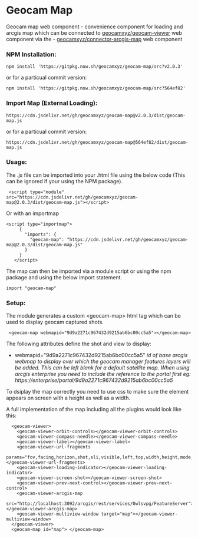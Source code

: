 # Geocam Map
Geocam map web component - convenience component for loading and arcgis map which can be connected to [geocamxyz/geocam-viewer](https://github.com/geocamxyz/geocam-vewier) web component via the - [geocamxyz/connector-arcgis-map](https://github.com/geocamxyz/connector-arcgis-map) web component

### NPM Installation:
```
npm install 'https://gitpkg.now.sh/geocamxyz/geocam-map/src?v2.0.3'
```
or for a particual commit version:
```
npm install 'https://gitpkg.now.sh/geocamxyz/geocam-map/src?564ef82'
```
### Import Map (External Loading):
```
https://cdn.jsdelivr.net/gh/geocamxyz/geocam-map@v2.0.3/dist/geocam-map.js
```
or for a particual commit version:
```
https://cdn.jsdelivr.net/gh/geocamxyz/geocam-map@564ef82/dist/geocam-map.js
```

### Usage:
The .js file can be imported into your .html file using the below code (This can be ignored if your using the NPM package).
```
 <script type="module" src="https://cdn.jsdelivr.net/gh/geocamxyz/geocam-map@2.0.3/dist/geocam-map.js"></script>
 ```

 Or with an importmap
 ```
<script type="importmap">
      {
        "imports": {
          "geocam-map": "https://cdn.jsdelivr.net/gh/geocamxyz/geocam-map@2.0.3/dist/geocam-map.js"
        }
      }
    </script>
```
The map can then be imported via a module script or using the npm package and using the below import statement.
```
import "geocam-map"
```
### Setup:
The module generates a custom  &lt;geocam-map> html tag which can be used to display geocam captured shots.
```
 <geocam-map webmapid="9d9a2271c967432d9215ab6bc00cc5a5"></geocam-map>
```

The following attributes define the shot and view to display:
- webmapid="9d9a2271c967432d9215ab6bc00cc5a5" *id of base arcgis webmap to display over which the geocam manager features layers will be added.  This can be left blank for a default satellite map.  When using arcgis enterprise you need to include the reference to the portal first eg: https://enterprise/portal/9d9a2271c967432d9215ab6bc00cc5a5*

To dsiplay the map correctly you need to use css to make sure the element appears on screen with a height as well as a width.

A full implementation of the map including all the plugins would look like this:
```
  <geocam-viewer>
    <geocam-viewer-orbit-controls></geocam-viewer-orbit-controls>
    <geocam-viewer-compass-needle></geocam-viewer-compass-needle>
    <geocam-viewer-label></geocam-viewer-label>
    <geocam-viewer-url-fragments
      params="fov,facing,horizon,shot,sli,visible,left,top,width,height,mode,autorotate,autobrightness,zoom,center"></geocam-viewer-url-fragments>
    <geocam-viewer-loading-indicator></geocam-viewer-loading-indicator>
    <geocam-viewer-screen-shot></geocam-viewer-screen-shot>
    <geocam-viewer-prev-next-control></geocam-viewer-prev-next-control>
    <geocam-viewer-arcgis-map
      src="http://localhost:3092/arcgis/rest/services/0wlsvpg/FeatureServer"></geocam-viewer-arcgis-map>
    <geocam-viewer-multiview-window target="map"></geocam-viewer-multiview-window>
  </geocam-viewer>
  <geocam-map id="map"> </geocam-map>

```